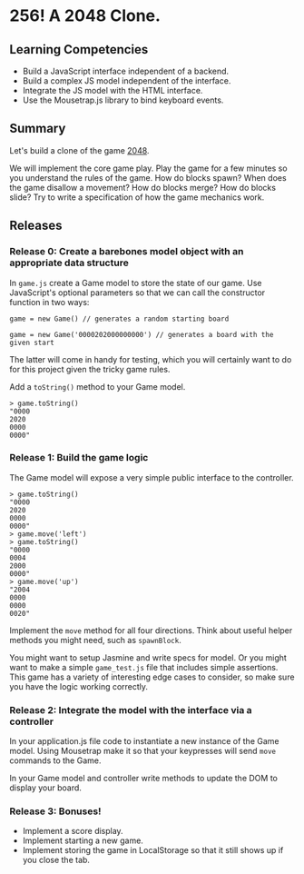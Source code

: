 # 256! A 2048 Clone.

## Learning Competencies

* Build a JavaScript interface independent of a backend.
* Build a complex JS model independent of the interface.
* Integrate the JS model with the HTML interface.
* Use the Mousetrap.js library to bind keyboard events.

## Summary

Let's build a clone of the game [2048](http://gabrielecirulli.github.io/2048/).

We will implement the core game play. Play the game for a few minutes so you understand the rules of the game. How do blocks spawn? When does the game disallow a movement? How do blocks merge? How do blocks slide? Try to write a specification of how the game mechanics work.

## Releases

### Release 0: Create a barebones model object with an appropriate data structure

In `game.js` create a Game model to store the state of our game. Use JavaScript's optional parameters so that we can call the constructor function in two ways:

`game = new Game() // generates a random starting board`

`game = new Game('0000202000000000') // generates a board with the given start`

The latter will come in handy for testing, which you will certainly want to do for this project given the tricky game rules.

Add a `toString()` method to your Game model.

```
> game.toString()
"0000
2020
0000
0000"
```

### Release 1: Build the game logic

The Game model will expose a very simple public interface to the controller.

```
> game.toString()
"0000
2020
0000
0000"
> game.move('left')
> game.toString()
"0000
0004
2000
0000"
> game.move('up')
"2004
0000
0000
0020"
```

Implement the `move` method for all four directions. Think about useful helper methods you might need, such as `spawnBlock`.

You might want to setup Jasmine and write specs for model. Or you might want to make a simple `game_test.js` file that includes simple assertions. This game has a variety of interesting edge cases to consider, so make sure you have the logic working correctly.

### Release 2: Integrate the model with the interface via a controller

In your application.js file code to instantiate a new instance of the Game model. Using Mousetrap make it so that your keypresses will send `move` commands to the Game.

In your Game model and controller write methods to update the DOM to display your board.

### Release 3: Bonuses!

* Implement a score display.
* Implement starting a new game.
* Implement storing the game in LocalStorage so that it still shows up if you close the tab.